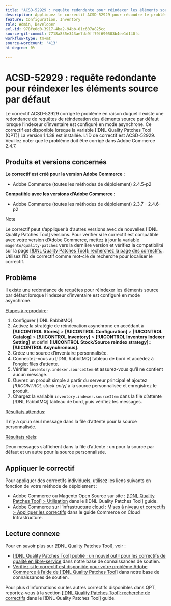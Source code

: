 ```yaml
---
title: "ACSD-52929 : requête redondante pour réindexer les éléments source par défaut"
description: Appliquez le correctif ACSD-52929 pour résoudre le problème Adobe Commerce en raison duquel une requête redondante est envoyée pour réindexer les éléments source par défaut lorsque l’indexeur d’inventaire est configuré en mode asynchrone.
feature: Configuration, Inventory
role: Admin, Developer
exl-id: 978fe0d0-3917-4ba2-94bb-01c607a825cc
source-git-commit: 7718a835e343ae7da9ff79f690503b4ee1d140fc
workflow-type: tm+mt
source-wordcount: '413'
ht-degree: 0%

---
```


# ACSD-52929 : requête redondante pour réindexer les éléments source par défaut

Le correctif ACSD-52929 corrige le problème en raison duquel il existe une redondance de requêtes de réindexation des éléments source par défaut lorsque l’indexeur d’inventaire est configuré en mode asynchrone. Ce correctif est disponible lorsque la variable [!DNL Quality Patches Tool (QPT)] La version 1.1.38 est installée. L’ID de correctif est ACSD-52929. Veuillez noter que le problème doit être corrigé dans Adobe Commerce 2.4.7.

## Produits et versions concernés

**Le correctif est créé pour la version Adobe Commerce :**

* Adobe Commerce (toutes les méthodes de déploiement) 2.4.5-p2

**Compatible avec les versions d’Adobe Commerce :**

* Adobe Commerce (toutes les méthodes de déploiement) 2.3.7 - 2.4.6-p2

>[!NOTE]
>
>Le correctif peut s’appliquer à d’autres versions avec de nouvelles [!DNL Quality Patches Tool] versions. Pour vérifier si le correctif est compatible avec votre version d’Adobe Commerce, mettez à jour la variable `magento/quality-patches` vers la dernière version et vérifiez la compatibilité sur la page [[!DNL Quality Patches Tool]: recherchez la page des correctifs.](https://experienceleague.adobe.com/tools/commerce-quality-patches/index.html). Utilisez l’ID de correctif comme mot-clé de recherche pour localiser le correctif.

## Problème

Il existe une redondance de requêtes pour réindexer les éléments source par défaut lorsque l’indexeur d’inventaire est configuré en mode asynchrone.

<u>Étapes à reproduire</u>:

1. Configurer [!DNL RabbitMQ].
1. Activez la stratégie de réindexation asynchrone en accédant à **[!UICONTROL Stores]** > **[!UICONTROL Configuration]** > **[!UICONTROL Catalog]** > **[!UICONTROL Inventory]** > **[!UICONTROL Inventory Indexer Setting]** et défini **[!UICONTROL Stock/Source reindex strategy]=[!UICONTROL Asynchronous]**.
1. Créez une source d’inventaire personnalisée.
1. Connectez-vous au [!DNL RabbitMQ] tableau de bord et accédez à l’onglet files d’attente.
1. Vérifier `inventory.indexer.sourceItem` et assurez-vous qu’il ne contient aucun message.
1. Ouvrez un produit simple à partir du serveur principal et ajoutez *[!UICONTROL stock only]* à la source personnalisée et enregistrez le produit.
1. Chargez la variable `inventory.indexer.sourceItem` dans la file d’attente [!DNL RabbitMQ] tableau de bord, puis vérifiez les messages.

<u>Résultats attendus</u>:

Il n’y a qu’un seul message dans la file d’attente pour la source personnalisée.

<u>Résultats réels</u>:

Deux messages s’affichent dans la file d’attente : un pour la source par défaut et un autre pour la source personnalisée.

## Appliquer le correctif

Pour appliquer des correctifs individuels, utilisez les liens suivants en fonction de votre méthode de déploiement :

* Adobe Commerce ou Magento Open Source sur site : [[!DNL Quality Patches Tool] > Utilisation](https://experienceleague.adobe.com/docs/commerce-operations/tools/quality-patches-tool/usage.html) dans le [!DNL Quality Patches Tool] guide.
* Adobe Commerce sur l’infrastructure cloud : [Mises à niveau et correctifs > Appliquer les correctifs](https://experienceleague.adobe.com/docs/commerce-cloud-service/user-guide/develop/upgrade/apply-patches.html) dans le guide Commerce on Cloud Infrastructure.

## Lecture connexe

Pour en savoir plus sur [!DNL Quality Patches Tool], voir :

* [[!DNL Quality Patches Tool] publié : un nouvel outil pour les correctifs de qualité en libre-service](/help/announcements/adobe-commerce-announcements/magento-quality-patches-released-new-tool-to-self-serve-quality-patches.md) dans notre base de connaissances de soutien.
* [Vérifiez si le correctif est disponible pour votre problème Adobe Commerce à l’aide de [!DNL Quality Patches Tool]](/help/support-tools/patches-available-in-qpt-tool/check-patch-for-magento-issue-with-magento-quality-patches.md) dans notre base de connaissances de soutien.

Pour plus d’informations sur les autres correctifs disponibles dans QPT, reportez-vous à la section [[!DNL Quality Patches Tool]: recherche de correctifs](https://experienceleague.adobe.com/tools/commerce-quality-patches/index.html) dans le [!DNL Quality Patches Tool] guide.
